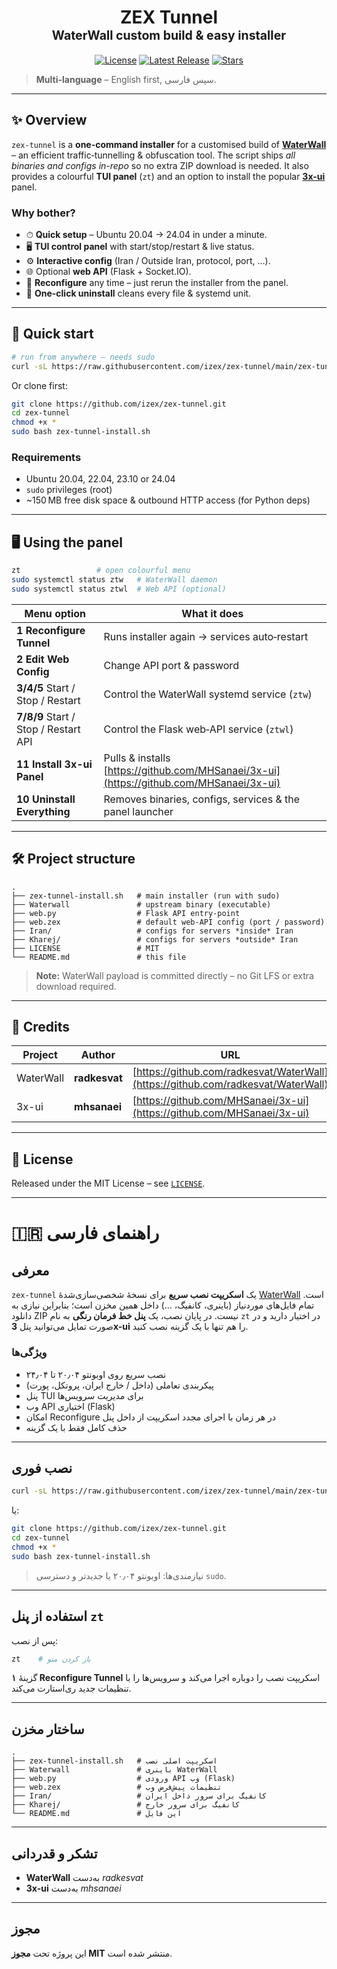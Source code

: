 <!-- README.md for izex/zex-tunnel -->

<h1 align="center">
  ZEX Tunnel<br/>
  <sub><sup>WaterWall custom build &amp; easy installer</sup></sub>
</h1>

<p align="center">
  <a href="https://github.com/izex/zex-tunnel/blob/main/LICENSE"><img alt="License" src="https://img.shields.io/github/license/izex/zex-tunnel?style=flat-square"></a>
  <a href="https://github.com/izex/zex-tunnel/releases/latest"><img alt="Latest Release" src="https://img.shields.io/github/v/release/izex/zex-tunnel?style=flat-square"></a>
  <a href="https://github.com/izex/zex-tunnel/stargazers"><img alt="Stars" src="https://img.shields.io/github/stars/izex/zex-tunnel?style=flat-square"></a>
</p>

> **Multi-language** – English first, سپس فارسی.

---

## ✨ Overview

`zex-tunnel` is a **one-command installer** for a customised build of
[**WaterWall**](https://github.com/radkesvat/WaterWall) – an efficient traffic‐tunnelling &
obfuscation tool. The script ships *all binaries and configs in-repo* so no extra
ZIP download is needed. It also provides a colourful **TUI panel** (`zt`) and an
option to install the popular [**3x-ui**](https://github.com/MHSanaei/3x-ui) panel.

### Why bother?

* ⏱ **Quick setup** – Ubuntu 20.04 → 24.04 in under a minute.
* 🖥 **TUI control panel** with start/stop/restart & live status.
* ⚙️ **Interactive config** (Iran / Outside Iran, protocol, port, …).
* 🌐 Optional **web API** (Flask + Socket.IO).
* 🔄 **Reconfigure** any time – just rerun the installer from the panel.
* 🧹 **One-click uninstall** cleans every file & systemd unit.

---

## 🚀 Quick start

```bash
# run from anywhere – needs sudo
curl -sL https://raw.githubusercontent.com/izex/zex-tunnel/main/zex-tunnel-install.sh | sudo bash
```

Or clone first:

```bash
git clone https://github.com/izex/zex-tunnel.git
cd zex-tunnel
chmod +x *
sudo bash zex-tunnel-install.sh
```

### Requirements

* Ubuntu 20.04, 22.04, 23.10 or 24.04
* `sudo` privileges (root)
* \~150 MB free disk space & outbound HTTP access (for Python deps)

---

## 🖥 Using the panel

```bash
zt                 # open colourful menu
sudo systemctl status ztw   # WaterWall daemon
sudo systemctl status ztwl  # Web API (optional)
```

| Menu option                          | What it does                                                                            |
| ------------------------------------ | --------------------------------------------------------------------------------------- |
| **1 Reconfigure Tunnel**             | Runs installer again → services auto‑restart                                            |
| **2 Edit Web Config**                | Change API port & password                                                              |
| **3/4/5** Start / Stop / Restart     | Control the WaterWall systemd service (`ztw`)                                           |
| **7/8/9** Start / Stop / Restart API | Control the Flask web‑API service (`ztwl`)                                              |
| **11 Install 3x-ui Panel**           | Pulls & installs [https://github.com/MHSanaei/3x-ui](https://github.com/MHSanaei/3x-ui) |
| **10 Uninstall Everything**          | Removes binaries, configs, services & the panel launcher                                |

---

## 🛠 Project structure

```
.
├── zex-tunnel-install.sh   # main installer (run with sudo)
├── Waterwall               # upstream binary (executable)
├── web.py                  # Flask API entry‑point
├── web.zex                 # default web‑API config (port / password)
├── Iran/                   # configs for servers *inside* Iran
├── Kharej/                 # configs for servers *outside* Iran
├── LICENSE                 # MIT
└── README.md               # this file
```

> **Note:** WaterWall payload is committed directly – no Git LFS or extra download required.

---

## 🙏 Credits

| Project   | Author        | URL                                                                              |
| --------- | ------------- | -------------------------------------------------------------------------------- |
| WaterWall | **radkesvat** | [https://github.com/radkesvat/WaterWall](https://github.com/radkesvat/WaterWall) |
| 3x-ui     | **mhsanaei**  | [https://github.com/MHSanaei/3x-ui](https://github.com/MHSanaei/3x-ui)           |

---

## 📜 License

Released under the MIT License – see [`LICENSE`](LICENSE).

---

# 🇮🇷 راهنمای فارسی

## معرفی

`zex-tunnel` یک **اسکریپت نصب سریع** برای نسخهٔ شخصی‌سازی‌شدهٔ
[WaterWall](https://github.com/radkesvat/WaterWall) است. تمام فایل‌های موردنیاز
(باینری، کانفیگ، …) داخل همین مخزن است؛ بنابراین نیازی به دانلود ZIP نیست.
در پایان نصب، یک **پنل خط فرمان رنگی** به نام `zt` در اختیار دارید و در صورت
تمایل می‌توانید پنل **3x-ui** را هم تنها با یک گزینه نصب کنید.

### ویژگی‌ها

* نصب سریع روی اوبونتو ۲۰٫۰۴ تا ۲۴٫۰۴
* پیکربندی تعاملی (داخل / خارج ایران، پروتکل، پورت)
* پنل TUI برای مدیریت سرویس‌ها
* وب API اختیاری (Flask)
* امکان Reconfigure در هر زمان با اجرای مجدد اسکریپت از داخل پنل
* حذف کامل فقط با یک گزینه

---

## نصب فوری

```bash
curl -sL https://raw.githubusercontent.com/izex/zex-tunnel/main/zex-tunnel-install.sh | sudo bash
```

یا:

```bash
git clone https://github.com/izex/zex-tunnel.git
cd zex-tunnel
chmod +x *
sudo bash zex-tunnel-install.sh
```

> نیازمندی‌ها: اوبونتو ۲۰٫۰۴ یا جدیدتر و دسترسی `sudo`.

---

## استفاده از پنل `zt`

پس از نصب:

```bash
zt    # باز کردن منو
```

گزینهٔ **۱ Reconfigure Tunnel** اسکریپت نصب را دوباره اجرا می‌کند و سرویس‌ها
را با تنظیمات جدید ری‌استارت می‌کند.

---

## ساختار مخزن

```
.
├── zex-tunnel-install.sh   # اسکریپت اصلی نصب
├── Waterwall               # باینری WaterWall
├── web.py                  # ورودی API وب (Flask)
├── web.zex                 # تنظیمات پیش‌فرض وب
├── Iran/                   # کانفیگ برای سرور داخل ایران
├── Kharej/                 # کانفیگ برای سرور خارج
└── README.md               # این فایل
```

---

## تشکر و قدردانی

* **WaterWall** به‌دست *radkesvat*
* **3x-ui** به‌دست *mhsanaei*

---

## مجوز

این پروژه تحت **مجوز MIT** منتشر شده است.
